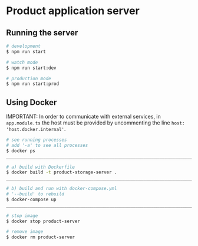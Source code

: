 # Product application server

##  Running the server
```bash
# development
$ npm run start

# watch mode
$ npm run start:dev

# production mode
$ npm run start:prod
```

## Using Docker
IMPORTANT: In order to communicate with external services, in `app.module.ts` the host must be provided by uncommenting the line `host: 'host.docker.internal'`.
```bash
# see running processes
# add '-a' to see all processes
$ docker ps
____________________________________________________________________________________________________

# a) build with Dockerfile
$ docker build -t product-storage-server .
____________________________________________________________________________________________________

# b) build and run with docker-compose.yml
# '--build' to rebuild
$ docker-compose up
____________________________________________________________________________________________________

# stop image
$ docker stop product-server

# remove image
$ docker rm product-server
```
